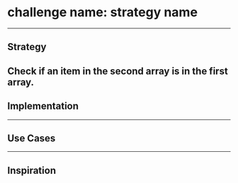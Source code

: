 # challenge name: strategy name

<!-- BEGIN DOCS -->

<!-- END DOCS -->

---

## Strategy

Check if an item in the second array is in the first array.
---

## Implementation

---

## Use Cases

---

## Inspiration

<!--
  was there any code, blog post, video, ... that inspired your solution?
  there's nothing wrong with adapting other people's code, just give them credit!
  and say how it inspired your solution.
-->
